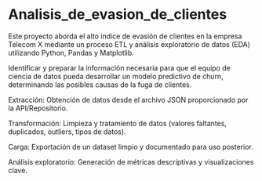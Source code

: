 # Analisis_de_evasion_de_clientes

Este proyecto aborda el alto índice de evasión de clientes en la empresa Telecom X mediante un proceso ETL y análisis exploratorio de datos (EDA) utilizando Python, Pandas y Matplotlib.

Identificar y preparar la información necesaria para que el equipo de ciencia de datos pueda desarrollar un modelo predictivo de churn, determinando las posibles causas de la fuga de clientes.

Extracción: Obtención de datos desde el archivo JSON proporcionado por la API/Repositorio.

Transformación: Limpieza y tratamiento de datos (valores faltantes, duplicados, outliers, tipos de datos).

Carga: Exportación de un dataset limpio y documentado para uso posterior.

Análisis exploratorio: Generación de métricas descriptivas y visualizaciones clave.
